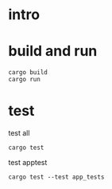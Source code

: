 # intro


# build and run

```
cargo build
cargo run
```

# test

test all

```
cargo test 
```

test apptest

```
cargo test --test app_tests
```
